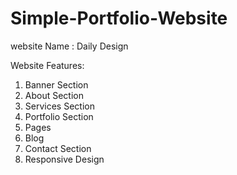 # Simple-Portfolio-Website

website Name :  Daily Design

Website Features:
 1. Banner Section
 2. About Section
 3. Services Section
 4. Portfolio Section
 5. Pages 
 6. Blog
 7. Contact Section
 8. Responsive Design
